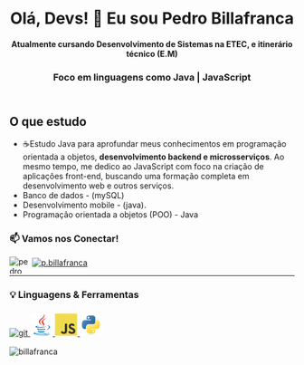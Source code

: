 <!DOCTYPE html>
<html lang="pt">
<head>
  <meta charset="UTF-8">
  <meta name="viewport" content="width=device-width, initial-scale=1.0">
  
</head>
<body>

<header>
  <h1>Olá, Devs! 👋 Eu sou Pedro Billafranca</h1>
   <h4>Atualmente cursando Desenvolvimento de Sistemas na ETEC, e itinerário técnico (E.M)</h4>
  <h3>Foco em linguagens como Java | JavaScript</h3>
</header>

<section>
  <h2>O que estudo</h2>
  <ul>
    <li>☕Estudo Java para aprofundar meus conhecimentos em programação orientada a objetos, <b>desenvolvimento backend e microsserviços</b>. Ao mesmo tempo, me dedico ao JavaScript com foco na criação de aplicações front-end, buscando uma formação completa em desenvolvimento web e outros serviços.</li>
    <li>Banco de dados - (mySQL) </li>
    <li>Desenvolvimento mobile - (java).</li>
    <li>Programação orientada a objetos (POO) - Java</li>
  </ul>
</section>

<section>
  <h3>📫 Vamos nos Conectar!</h3>
  <p align="left">
<a href="https://linkedin.com/in/pedro billafranca" target="blank"><img align="left" src="https://raw.githubusercontent.com/rahuldkjain/github-profile-readme-generator/master/src/images/icons/Social/linked-in-alt.svg" alt="pedro billafranca" height="30" width="40" /></a>
  <a href="https://instagram.com/p.billafranca" target="blank"><img align="center" src="https://raw.githubusercontent.com/rahuldkjain/github-profile-readme-generator/master/src/images/icons/Social/instagram.svg" alt="p.billafranca" height="30" width="40" /></a>
</p>

  </div>
</section>


<section class="technologies">
  <hr>
  <h3>💡 Linguagens & Ferramentas</h3>
  <div>
   <h3 align="left"></h3>
    <p align="left"> <a href="https://git-scm.com/" target="_blank" rel="noreferrer"> <img src="https://www.vectorlogo.zone/logos/git-scm/git-scm-icon.svg" alt="git" width="40" height="40"/> </a> <a href="https://www.java.com" target="_blank" rel="noreferrer"> <img src="https://raw.githubusercontent.com/devicons/devicon/master/icons/java/java-original.svg" alt="java" width="40" height="40"/> </a> <a href="https://developer.mozilla.org/en-US/docs/Web/JavaScript" target="_blank" rel="noreferrer"> <img src="https://raw.githubusercontent.com/devicons/devicon/master/icons/javascript/javascript-original.svg" alt="javascript" width="40" height="40"/> </a> <a href="https://www.python.org" target="_blank" rel="noreferrer"> <img src="https://raw.githubusercontent.com/devicons/devicon/master/icons/python/python-original.svg" alt="python" width="40" height="40"/> </a> </p>


<p><img align="center" src="https://github-readme-stats.vercel.app/api/top-langs?username=billafranca&show_icons=true&theme=dark&locale=en&layout=compact" alt="billafranca" /></p>
